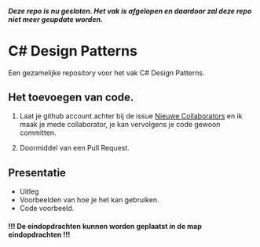 ##### Deze repo is nu gesloten. Het vak is afgelopen en daardoor zal deze repo niet meer geupdate worden.


# C# Design Patterns
Een gezamelijke repository voor het vak C# Design Patterns.

## Het toevoegen van code.
1. Laat je github account achter bij de issue [Nieuwe Collaborators]( https://github.com/DannyvanderJagt/CSharp-Design-Patterns/issues/1) en ik maak je mede collaborator, je kan vervolgens je code gewoon committen. 

2. Doormiddel van een Pull Request.

## Presentatie
* Uitleg
* Voorbeelden van hoe je het kan gebruiken.
* Code voorbeeld.

#### !!! De eindopdrachten kunnen worden geplaatst in de map eindopdrachten !!!
